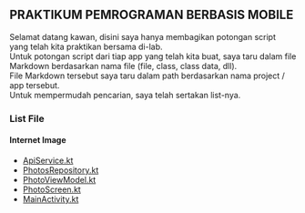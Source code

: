 ## PRAKTIKUM PEMROGRAMAN BERBASIS MOBILE

Selamat datang kawan,  disini saya hanya membagikan potongan script yang telah kita praktikan bersama di-lab.   
Untuk potongan script dari tiap app yang telah kita buat, saya taru dalam file Markdown berdasarkan nama file (file, class, class data, dll).  
File Markdown tersebut saya taru dalam path berdasarkan nama project / app tersebut.  
Untuk mempermudah pencarian, saya telah sertakan list-nya.  

<h3>List File</h3>
<h4>Internet Image</h4>
<ul>
  <li><a href="Internet Image/ApiService.kt">ApiService.kt</a></li>
  <li><a href="Internet Image/PhotosRepository.kt">PhotosRepository.kt</a></li>
  <li><a href="Internet Image/PhotoViewModel.kt">PhotoViewModel.kt</a></li>
  <li><a href="Internet Image/PhotoScreen.kt">PhotoScreen.kt</a></li>
  <li><a href="Internet Image/MainActivity.kt">MainActivity.kt</a></li>
</ul>
